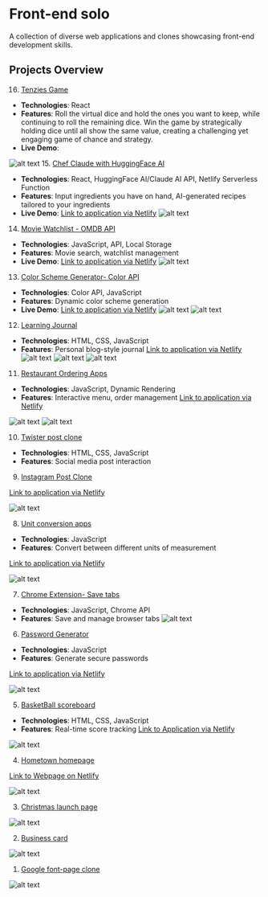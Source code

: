 # Front-end solo
A collection of diverse web applications and clones showcasing front-end development skills.
## Projects Overview
16. [Tenzies Game](./Tenzies%20game/)
- **Technologies**: React
- **Features**: Roll the virtual dice and hold the ones you want to keep, while continuing to roll the remaining dice. Win the game by strategically holding dice until all show the same value, creating a challenging yet engaging game of chance and strategy.
- **Live Demo**: 

![alt text](screenshots/tenzies-game.png)
15. [Chef Claude with HuggingFace AI](./ChefClaude%20Ai/)

- **Technologies**: React, HuggingFace AI/Claude AI API, Netlify Serverless Function
- **Features**: Input ingredients you have on hand, AI-generated recipes tailored to your ingredients
- **Live Demo**: 
[Link to application via Netlify](https://bucolic-donut-db52bd.netlify.app/)
![alt text](screenshots/Chef-Clau.png)

14. [Movie Watchlist - OMDB API](./Movie%20Watchlist%20Apps/)

- **Technologies**: JavaScript, API, Local Storage
- **Features**: Movie search, watchlist management
- **Live Demo**:
[Link to application via Netlify](https://splendid-hamster-74f516.netlify.app/)
![alt text](<screenshots/movie watchlist apps.png>)

13. [Color Scheme Generator- Color API](./color%20API/)
- **Technologies**: Color API, JavaScript
- **Features**: Dynamic color scheme generation
- **Live Demo**:
[Link to application via Netlify](resonant-chimera-65cfd1.netlify.app)
![alt text](screenshots/color-generator.png)
![alt text](screenshots/color-scheme-generator-mobile.png)

12. [Learning Journal](./Learning-journal/)
- **Technologies**: HTML, CSS, JavaScript
- **Features**: Personal blog-style journal
[Link to application via Netlify](https://learning-journal-kat.netlify.app/)
![alt text](screenshots/learning-J-1.png)
![alt text](screenshots/learning-J-2.png)
![alt text](screenshots/learning-J-3.png)

11. [Restaurant Ordering Apps](./Restaurant%20Ordering%20Apps/)
- **Technologies**: JavaScript, Dynamic Rendering
- **Features**: Interactive menu, order management
[Link to application via Netlify](https://fluffy-salmiakki-e1d2dc.netlify.app)

![alt text](screenshots/restaurant-order-1.png)
![alt text](screenshots/restaurant-order-2.png)

10. [Twister post clone](./Twister%20clone/)
- **Technologies**: HTML, CSS, JavaScript
- **Features**: Social media post interaction

9. [Instagram Post Clone](./Oldagram/)

[Link to application via Netlify](https://eloquent-sunshine-6c52d4.netlify.app/)

![alt text](screenshots/oldagram.png)

8. [Unit conversion apps](./Unit%20conversion/)
- **Technologies**: JavaScript
- **Features**: Convert between different units of measurement

[Link to application via Netlify](https://6757d689ba28beb3438e82e5--extraordinary-parfait-e02e63.netlify.app/)

![alt text](<screenshots/Unit conversion.png>)

7. [Chrome Extension- Save tabs](./Chrome%20Extension/)
- **Technologies**: JavaScript, Chrome API
- **Features**: Save and manage browser tabs
![alt text](screenshots/chrome-extension.png)

6. [Password Generator](./Password%20Generator/)
- **Technologies**: JavaScript
- **Features**: Generate secure passwords

[Link to application via Netlify](https://cheery-griffin-f4c6a5.netlify.app)

![alt text](screenshots/password-generator.png)

5. [BasketBall scoreboard](./Basketball%20Scoreboard/)
- **Technologies**: HTML, CSS, JavaScript
- **Features**: Real-time score tracking
[Link to Application via Netlify](https://marvelous-lokum-980e7e.netlify.app/)

![alt text](screenshots/basketball-scoreboard.png)

4. [Hometown homepage](./Hometown%20homepage/)

[Link to Webpage on Netlify](https://graceful-granita-31f70c.netlify.app)

![alt text](screenshots/Hometown.png)

3. [Christmas launch page](./Launch%20page/)

![alt text](screenshots/christmas.png)

2. [Business card](./Business%20card/)

![alt text](screenshots/business-card.png)

1. [Google font-page clone](./Google%20search/)

![alt text](screenshots/google-clone.png)






















